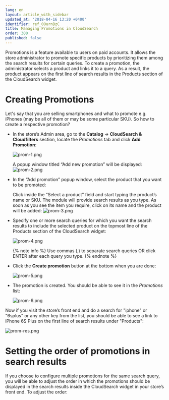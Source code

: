 ```yaml
---
lang: en
layout: article_with_sidebar
updated_at: '2018-04-16 13:20 +0400'
identifier: ref_0OurnBzC
title: Managing Promotions in CloudSearch
order: 300
published: false
---
```

Promotions is a feature available to users on paid accounts. It allows the store administrator to promote specific products by prioritizing them among the search results for certain queries. To create a promotion, the administrator selects a product and links it to a query. As a result, the product appears on the first line of search results in the Products section of the CloudSearch widget.

# Creating Promotions

Let's say that you are selling smartphones and what to promote e.g. iPhones (may be all of them or may be some particular SKU). So how to create a respective promotion?

* In the store’s Admin area, go to the **Catalog** -> **CloudSearch & Cloudfilters** section, locate the _Promotions_ tab and click **Add Promotion**:
  
  ![prom-1.png]({{site.baseurl}}/attachments/ref_0OurnBzC/prom-1.png)
  
  A popup window titled “Add new promotion” will be displayed:
  ![prom-2.png]({{site.baseurl}}/attachments/ref_0OurnBzC/prom-2.png)
  
  
* In the “Add promotion” popup window, select the product that you want to be promoted:
  
  Click inside the “Select a product” field and start typing the product’s name or SKU. The module will provide search results as you type. As soon as you see the item you require, click on its name and the product will be added:
  ![prom-3.png]({{site.baseurl}}/attachments/ref_0OurnBzC/prom-3.png)
  
  
* Specify one or more search queries for which you want the search results to include the selected product on the topmost line of the Products section of the CloudSearch widget:
  
  ![prom-4.png]({{site.baseurl}}/attachments/ref_0OurnBzC/prom-4.png)
  
  {% note info %}
  Use commas (,) to separate search queries OR click ENTER after each query you type.
  {% endnote %}

  
* Click the **Create promotion** button at the bottom when you are done:
  
  ![prom-5.png]({{site.baseurl}}/attachments/ref_0OurnBzC/prom-5.png)


* The promotion is created. You should be able to see it in the _Promotions_ list:
  
  ![prom-6.png]({{site.baseurl}}/attachments/ref_0OurnBzC/prom-6.png)

Now if you visit the store’s front end and do a search for "iphone" or "6splus" or any other key from the list, you should be able to see a link to iPhone 6S Plus on the first line of search results under "Products":

![prom-res.png]({{site.baseurl}}/attachments/ref_0OurnBzC/prom-res.png)


# Setting the order of promotions in search results

If you choose to configure multiple promotions for the same search query, you will be able to adjust the order in which the promotions should be displayed in the search results inside the CloudSearch widget in your store’s front end. To adjust the order: